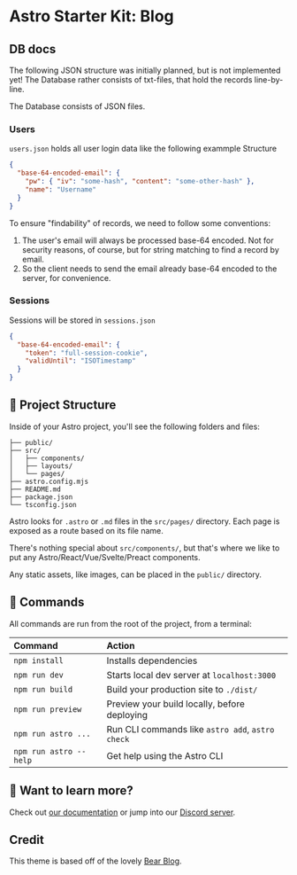 # Astro Starter Kit: Blog

## DB docs

The following JSON structure was initially planned, but is not implemented yet!
The Database rather consists of txt-files, that hold the records line-by-line.

The Database consists of JSON files.

### Users

`users.json` holds all user login data like the following exammple Structure

```json
{
  "base-64-encoded-email": {
    "pw": { "iv": "some-hash", "content": "some-other-hash" },
    "name": "Username"
  }
}
```

To ensure "findability" of records, we need to follow some conventions:

1. The user's email will always be processed base-64 encoded. Not for security
   reasons, of course, but for string matching to find a record by email.
2. So the client needs to send the email already base-64 encoded to the server,
   for convenience.

### Sessions

Sessions will be stored in `sessions.json`

```json
{
  "base-64-encoded-email": {
    "token": "full-session-cookie",
    "validUntil": "ISOTimestamp"
  }
}
```

## 🚀 Project Structure

Inside of your Astro project, you'll see the following folders and files:

```
├── public/
├── src/
│   ├── components/
│   ├── layouts/
│   └── pages/
├── astro.config.mjs
├── README.md
├── package.json
└── tsconfig.json
```

Astro looks for `.astro` or `.md` files in the `src/pages/` directory. Each page
is exposed as a route based on its file name.

There's nothing special about `src/components/`, but that's where we like to put
any Astro/React/Vue/Svelte/Preact components.

Any static assets, like images, can be placed in the `public/` directory.

## 🧞 Commands

All commands are run from the root of the project, from a terminal:

| Command                | Action                                           |
| :--------------------- | :----------------------------------------------- |
| `npm install`          | Installs dependencies                            |
| `npm run dev`          | Starts local dev server at `localhost:3000`      |
| `npm run build`        | Build your production site to `./dist/`          |
| `npm run preview`      | Preview your build locally, before deploying     |
| `npm run astro ...`    | Run CLI commands like `astro add`, `astro check` |
| `npm run astro --help` | Get help using the Astro CLI                     |

## 👀 Want to learn more?

Check out [our documentation](https://docs.astro.build) or jump into our
[Discord server](https://astro.build/chat).

## Credit

This theme is based off of the lovely
[Bear Blog](https://github.com/HermanMartinus/bearblog/).

